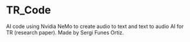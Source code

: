 # TR_Code
AI code using Nvidia NeMo to create audio to text and text to audio AI for TR (research paper).
Made by Sergi Funes Ortiz.
